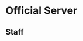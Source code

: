 <script setup>
import { VPTeamMembers } from 'vitepress/theme'

const staff = [
  {
    avatar: 'https://crafthead.net/avatar/ff4cc31a46c84177930f39e523ee1de5',
    name: 'HaXr',
    title: 'Owner',
    links: [
      { icon: 'linktree', link: 'https://linktr.ee/haxr' },
    ]
  },
  {
    avatar: 'https://crafthead.net/avatar/afb9c3d5bb6c441b98b51eb1f956a34f',
    name: 'Shadow Demon',
    title: 'Head Admin',
    links: [
      { icon: '', link: '' },
    ]
  },
  {
    avatar: 'https://crafthead.net/avatar/ad42710c7a3a4f648eca4a2af90fa0d3',
    name: 'pkseahawks',
    title: 'Senior Admin',
    links: [
      { icon: '', link: '' },
    ]
  },
  {
    avatar: 'https://crafthead.net/avatar/f730594b1ae64c2a9169f837162c51e4',
    name: 'Soulreaper11',
    title: 'Admin',
    links: [
      { icon: '', link: '' },
    ]
  },
  {
    avatar: 'https://crafthead.net/avatar/b8703c8e6c10420e911a27d324eca6fb',
    name: 'C4Mk',
    title: 'Admin',
    links: [
      { icon: '', link: '' },
    ]
  }
]
</script>

# Official Server

## Staff

<!-- Say hello to our awesome team. -->

<VPTeamMembers size="small" :members="staff" />



